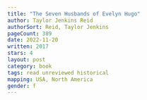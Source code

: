 ```yaml
---
title: "The Seven Husbands of Evelyn Hugo"
author: Taylor Jenkins Reid
authorSort: Reid, Taylor Jenkins
pageCount: 389
date: 2022-11-20
written: 2017
stars: 4
layout: post
category: book
tags: read unreviewed historical
mapping: USA, North America
gender: f
---
```

